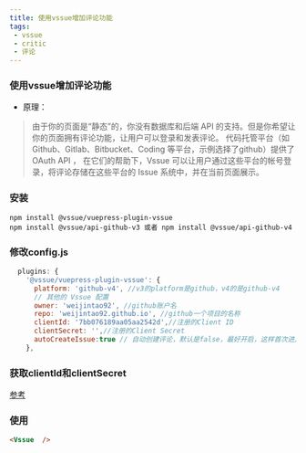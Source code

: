 ```yaml
---
title: 使用vssue增加评论功能
tags:
 - vssue
 - critic
 - 评论
---
```


### 使用vssue增加评论功能
- 原理：
>由于你的页面是“静态”的，你没有数据库和后端 API 的支持。但是你希望让你的页面拥有评论功能，让用户可以登录和发表评论。
代码托管平台（如 Github、Gitlab、Bitbucket、Coding 等平台，示例选择了github）提供了 OAuth API ，
在它们的帮助下，Vssue 可以让用户通过这些平台的帐号登录，将评论存储在这些平台的 Issue 系统中，并在当前页面展示。


### 安装
```
npm install @vssue/vuepress-plugin-vssue
npm install @vssue/api-github-v3 或者 npm install @vssue/api-github-v4

```

### 修改config.js

``` js
  plugins: {
    '@vssue/vuepress-plugin-vssue': {
      platform: 'github-v4', //v3的platform是github，v4的是github-v4
      // 其他的 Vssue 配置
      owner: 'weijintao92', //github账户名
      repo: 'weijintao92.github.io', //github一个项目的名称
      clientId: '7bb076189aa05aa2542d',//注册的Client ID
      clientSecret: '',//注册的Client Secret
      autoCreateIssue:true // 自动创建评论，默认是false，最好开启，这样首次进入页面的时候就不用去点击创建评论的按钮了。
    },
```

### 获取clientId和clientSecret
[参考](https://blog.csdn.net/loveshanqian/article/details/106406261)

### 使用

``` md
<Vssue  />
```
